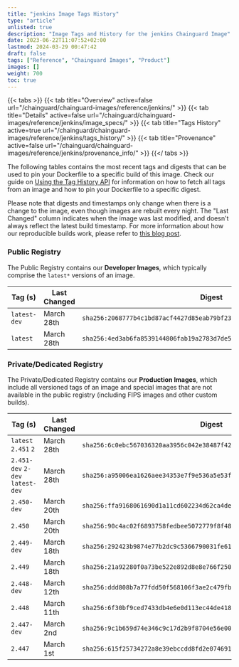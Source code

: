 ```yaml
---
title: "jenkins Image Tags History"
type: "article"
unlisted: true
description: "Image Tags and History for the jenkins Chainguard Image"
date: 2023-06-22T11:07:52+02:00
lastmod: 2024-03-29 00:47:42
draft: false
tags: ["Reference", "Chainguard Images", "Product"]
images: []
weight: 700
toc: true
---
```


{{< tabs >}}
{{< tab title="Overview" active=false url="/chainguard/chainguard-images/reference/jenkins/" >}}
{{< tab title="Details" active=false url="/chainguard/chainguard-images/reference/jenkins/image_specs/" >}}
{{< tab title="Tags History" active=true url="/chainguard/chainguard-images/reference/jenkins/tags_history/" >}}
{{< tab title="Provenance" active=false url="/chainguard/chainguard-images/reference/jenkins/provenance_info/" >}}
{{</ tabs >}}

The following tables contains the most recent tags and digests that can be used to pin your Dockerfile to a specific build of this image. Check our guide on [Using the Tag History API](/chainguard/chainguard-images/using-the-tag-history-api/) for information on how to fetch all tags from an image and how to pin your Dockerfile to a specific digest.

Please note that digests and timestamps only change when there is a change to the image, even though images are rebuilt every night. The "Last Changed" column indicates when the image was last modified, and doesn't always reflect the latest build timestamp. For more information about how our reproducible builds work, please refer to [this blog post](https://www.chainguard.dev/unchained/reproducing-chainguards-reproducible-image-builds).

### Public Registry
The Public Registry contains our **Developer Images**, which typically comprise the `latest*` versions of an image.

| Tag (s)       | Last Changed | Digest                                                                    |
|---------------|--------------|---------------------------------------------------------------------------|
|  `latest-dev` | March 28th   | `sha256:2068777b4c1bd87acf4427d85eab79bf239eecf359a86a943841bf9b9ecad89b` |
|  `latest`     | March 28th   | `sha256:4ed3ab6fa8539144806fab19a2783d7de5414f7c2c9f4cf936ceb7f3bf8b5092` |


### Private/Dedicated Registry
The Private/Dedicated Registry contains our **Production Images**, which include all versioned tags of an image and special images that are not available in the public registry (including FIPS images and other custom builds).

| Tag (s)                           | Last Changed | Digest                                                                    |
|-----------------------------------|--------------|---------------------------------------------------------------------------|
|  `latest` `2.451` `2`             | March 28th   | `sha256:6c0ebc567036320aa3956c042e38487f42f5678989a2e33570e8342a2c7dc2d4` |
|  `2.451-dev` `2-dev` `latest-dev` | March 28th   | `sha256:a95006ea1626aee34353e7f9e536a5e53fdfbfbfc857925acec1da85c64ec376` |
|  `2.450-dev`                      | March 20th   | `sha256:ffa9168061690d1a11cd602234d62ca4de2ccfc5f7223d69e80af19a70886d0f` |
|  `2.450`                          | March 20th   | `sha256:90c4ac02f6893758fedbee5072779f8f48a5d19e09ea585608940a4506025b77` |
|  `2.449-dev`                      | March 18th   | `sha256:292423b9874e77b2dc9c5366790031fe61fd710c3e674706c9441915fe982db8` |
|  `2.449`                          | March 18th   | `sha256:21a92280f0a73be522e892d8e8e766f250b7787543cb03d256d35b80a4853478` |
|  `2.448-dev`                      | March 12th   | `sha256:ddd808b7a77fdd50f568106f3ae2c479fb58b6e18bdce68391f3097ed538c4e4` |
|  `2.448`                          | March 11th   | `sha256:6f30bf9ced7433db4e6e0d113ec44de4181aa94f710a3808a94bdcc2619699fb` |
|  `2.447-dev`                      | March 2nd    | `sha256:9c1b659d74e346c9c17d2b9f8704e56e000126c93db80484d5b66567b8095c33` |
|  `2.447`                          | March 1st    | `sha256:615f25734272a8e39ebccdd8fd2e0746910e663caf400efee2bf2e6dd784a600` |

